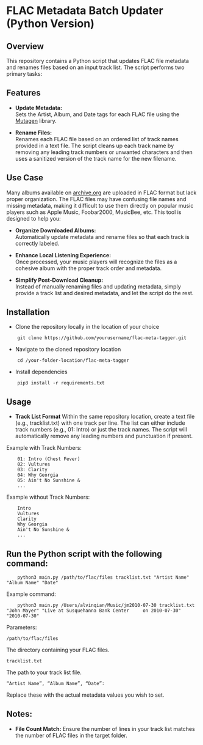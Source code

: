 # FLAC Metadata Batch Updater (Python Version)

## Overview

This repository contains a Python script that updates FLAC file metadata and renames files based on an input track list. The script performs two primary tasks:

## Features
- **Update Metadata:**  
  Sets the Artist, Album, and Date tags for each FLAC file using the [Mutagen](https://mutagen.readthedocs.io/) library.
  
- **Rename Files:**  
  Renames each FLAC file based on an ordered list of track names provided in a text file. The script cleans up each track name by removing any leading track numbers or unwanted characters and then uses a sanitized version of the track name for the new filename.

## Use Case

Many albums available on [archive.org](https://archive.org/) are uploaded in FLAC format but lack proper organization. The FLAC files may have confusing file names and missing metadata, making it difficult to use them directly on popular music players such as Apple Music, Foobar2000, MusicBee, etc. This tool is designed to help you:

- **Organize Downloaded Albums:**  
  Automatically update metadata and rename files so that each track is correctly labeled.

- **Enhance Local Listening Experience:**  
  Once processed, your music players will recognize the files as a cohesive album with the proper track order and metadata.

- **Simplify Post-Download Cleanup:**  
  Instead of manually renaming files and updating metadata, simply provide a track list and desired metadata, and let the script do the rest.

## Installation
- Clone the repository locally in the location of your choice
```
    git clone https://github.com/yourusername/flac-meta-tagger.git
```

- Navigate to the cloned repository location 
```
    cd /your-folder-location/flac-meta-tagger
```

- Install dependencies
```
    pip3 install -r requirements.txt
```

## Usage
- **Track List Format**
    Within the same repository location, create a text file (e.g., tracklist.txt) with one track per line. The list can either include track numbers (e.g., 01: Intro) or just the track names. The script will automatically remove any leading numbers and punctuation if present.

Example with Track Numbers:
```
    01: Intro (Chest Fever)
    02: Vultures
    03: Clarity
    04: Why Georgia
    05: Ain't No Sunshine &
    ...
```
Example without Track Numbers:
```
    Intro
    Vultures
    Clarity
    Why Georgia
    Ain't No Sunshine &
    ...
```

## Run the Python script with the following command:
```
    python3 main.py /path/to/flac/files tracklist.txt "Artist Name" "Album Name" "Date"
```

Example command: 
```
    python3 main.py /Users/alvinqian/Music/jm2010-07-30 tracklist.txt "John Mayer" "Live at Susquehanna Bank Center     on 2010-07-30" "2010-07-30"
```

Parameters:
```
/path/to/flac/files
```
The directory containing your FLAC files.
```
tracklist.txt
```
The path to your track list file.
```
“Artist Name”, “Album Name”, “Date”:
```
Replace these with the actual metadata values you wish to set.

## Notes:
- **File Count Match:**
    Ensure the number of lines in your track list matches the number of FLAC files in the target folder.
